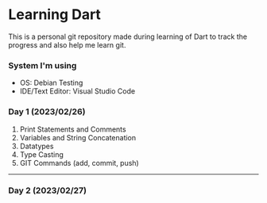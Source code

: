 # Learning Dart
This is a personal git repository made during learning of Dart to track the progress and also help me learn git.

### System I'm using
- OS: Debian Testing
- IDE/Text Editor: Visual Studio Code


### Day 1 (2023/02/26)
1. Print Statements and Comments
2. Variables and String Concatenation 
3. Datatypes
4. Type Casting
5. GIT Commands (add, commit, push)
---
### Day 2 (2023/02/27)